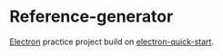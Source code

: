 # Reference-generator

[Electron](http://electron.atom.io/) practice project build on [electron-quick-start](https://github.com/electron/electron-quick-start).
